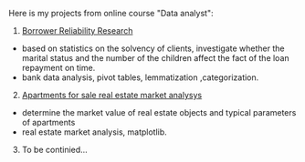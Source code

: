Here is my projects from online course "Data analyst":
1) [Borrower Reliability Research](https://github.com/omakarevich/data_analyst_course_projects/tree/master/apartments_for_sale_real_estate_market_analysys) 
- based on statistics on the solvency of clients, investigate whether the marital status and the number of the children affect the fact of the loan repayment on time.
- bank data analysis, pivot tables, lemmatization ,categorization.
2) [Apartments for sale real estate market analysys](https://github.com/omakarevich/data_analyst_course_projects/tree/master/borrower_reliability_research) 
- determine the market value of real estate objects and typical parameters of apartments
- real estate market analysis, matplotlib.
3) To be continied...

